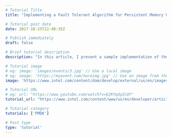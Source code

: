 ```yaml
---
# Tutorial Title
title: "Implementing a Fault Tolerant Algorithm for Persistent Memory Using PMDK"

# Tutorial post date
date: 2017-10-25T22:40:35Z

# Publish immediately
draft: false

# Brief tutorial description
description: "In this article, I present a sample implementation of the famous MapReduce (MR) algorithm for persistent memory (PMEM), using the C++ bindings of libpmemobj"

# Tutorial image
# eg: image: 'images/events/3.jpg' // Use a local image
# eg: image: 'https://myevent.com/heroimg.jpg' // Use an image from the event website
image: 'https://www.intel.com/content/dam/develop/external/us/en/images/fault-tolerant-mr-algorithm-fig1-overview-map-reduce-746374.png'

# Tutorial URL
# eg: url: "https://www.youtube.com/watch?v=E2KYqdyZcQY"
tutorial_url: "https://www.intel.com/content/www/us/en/developer/articles/code-sample/how-to-use-persistent-memory-and-pmdk-for-application-fault-tolerance.html"

# Tutorial category
tutorials: ['PMDK']

# Post type
type: 'tutorial'
---
```


<!--- Do not write any content here. The front matter is the only required information. -->
